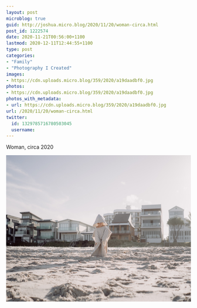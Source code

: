 ```yaml
---
layout: post
microblog: true
guid: http://joshua.micro.blog/2020/11/20/woman-circa.html
post_id: 1222574
date: 2020-11-21T00:56:00+1100
lastmod: 2020-12-11T12:44:55+1100
type: post
categories:
- "Family"
- "Photography I Created"
images:
- https://cdn.uploads.micro.blog/359/2020/a19daadbf0.jpg
photos:
- https://cdn.uploads.micro.blog/359/2020/a19daadbf0.jpg
photos_with_metadata:
- url: https://cdn.uploads.micro.blog/359/2020/a19daadbf0.jpg
url: /2020/11/20/woman-circa.html
twitter:
  id: 1329785716780503045
  username: 
---
```

Woman, circa 2020

<img src="uploads/2020/a19daadbf0.jpg" width="600" height="400" alt="" />
